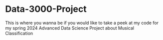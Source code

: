 # Data-3000-Project
This is where you wanna be if you would like to take a peek at my code for my spring 2024 Advanced Data Science Project about Musical Classification
